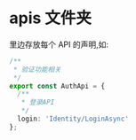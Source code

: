 # apis 文件夹

里边存放每个 API 的声明,如:

```typescript
/**
 * 验证功能相关
 */
export const AuthApi = {
  /**
   * 登录API
   */
  login: 'Identity/LoginAsync'
};
```
